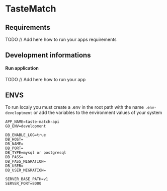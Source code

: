 # TasteMatch

## Requirements

TODO // Add here how to run your apps requirements

## Development informations

#### Run application

TODO // Add here how to run your app

## ENVS

To run localy you must create a .env in the root path with the name `.env-developtment` or add the variables to the environment values of your system

````
APP_NAME=taste-match-api
GO_ENV=development

DB_ENABLE_LOG=true
DB_HOST=
DB_NAME=
DB_PORT=
DB_TYPE=mysql or postgresql
DB_PASS=
DB_PASS_MIGRATION=
DB_USER=
DB_USER_MIGRATION=

SERVER_BASE_PATH=v1
SERVER_PORT=8000
````
